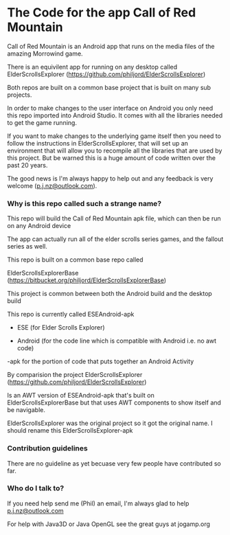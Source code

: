 # The Code for the app Call of Red Mountain #

Call of Red Mountain is an Android app that runs on the media files of the amazing Morrowind game.

There is an equivilent app for running on any desktop called ElderScrollsExplorer (https://github.com/philjord/ElderScrollsExplorer)

Both repos are built on a common base project that is built on many sub projects.

In order to make changes to the user interface on Android you only need this repo imported into Android Studio. 
It comes with all the libraries needed to get the game running.

If you want to make changes to the underlying game itself then you need to follow the instructions in ElderScrollsExplorer, that will set up an environment that will allow you to recompile
all the libraries that are used by this project. But be warned this is a huge amount of code written over the past 20 years.


The good news is I'm always happy to help out and any feedback is very welcome (p.j.nz@outlook.com).


### Why is this repo called such a strange name? ###

This repo will build the Call of Red Mountain apk file, which can then be run on any Android device

The app can actually run all of the elder scrolls series games, and the fallout series as well. 

This repo is built on a common base repo called

ElderScrollsExplorerBase (https://bitbucket.org/philjord/ElderScrollsExplorerBase) 

This project is common between both the Android build and the desktop build


This repo is currently called ESEAndroid-apk

 * ESE (for Elder Scrolls Explorer)

 * Android (for the code line which is compatible with Android i.e. no awt code)

-apk for the portion of code that puts together an Android Activity


By comparision the project ElderScrollsExplorer (https://github.com/philjord/ElderScrollsExplorer)

Is an AWT version of ESEAndroid-apk that's built on ElderScrollsExplorerBase but that uses AWT components to show itself and be navigable.


ElderScrollsExplorer was the original project so it got the original name. I should rename this ElderScrollsExplorer-apk


### Contribution guidelines ###

There are no guideline as yet becuase very few people have contributed so far.

### Who do I talk to? ###

If you need help send me (Phil) an email, I'm always glad to help p.j.nz@outlook.com

For help with Java3D or Java OpenGL see the great guys at jogamp.org
